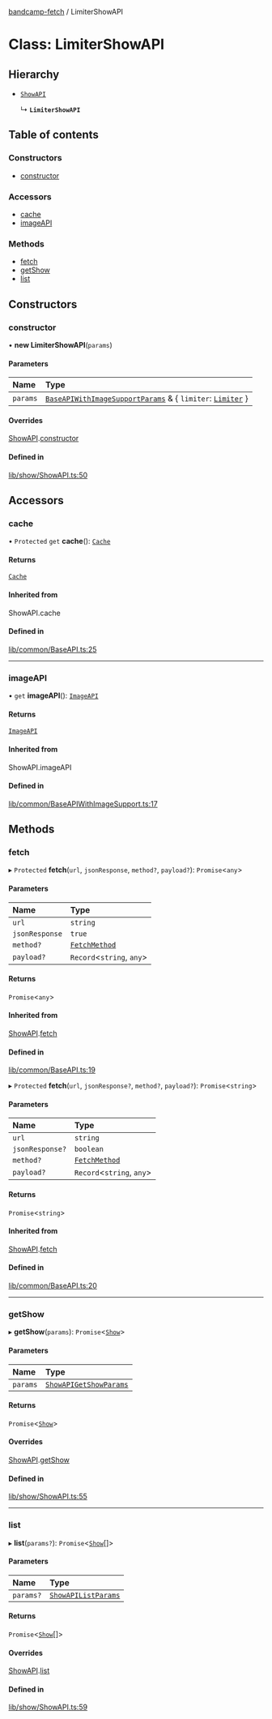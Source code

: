[bandcamp-fetch](../README.md) / LimiterShowAPI

# Class: LimiterShowAPI

## Hierarchy

- [`ShowAPI`](ShowAPI.md)

  ↳ **`LimiterShowAPI`**

## Table of contents

### Constructors

- [constructor](LimiterShowAPI.md#constructor)

### Accessors

- [cache](LimiterShowAPI.md#cache)
- [imageAPI](LimiterShowAPI.md#imageapi)

### Methods

- [fetch](LimiterShowAPI.md#fetch)
- [getShow](LimiterShowAPI.md#getshow)
- [list](LimiterShowAPI.md#list)

## Constructors

### constructor

• **new LimiterShowAPI**(`params`)

#### Parameters

| Name | Type |
| :------ | :------ |
| `params` | [`BaseAPIWithImageSupportParams`](../interfaces/BaseAPIWithImageSupportParams.md) & { `limiter`: [`Limiter`](Limiter.md)  } |

#### Overrides

[ShowAPI](ShowAPI.md).[constructor](ShowAPI.md#constructor)

#### Defined in

[lib/show/ShowAPI.ts:50](https://github.com/patrickkfkan/bandcamp-fetch/blob/19ec315/src/lib/show/ShowAPI.ts#L50)

## Accessors

### cache

• `Protected` `get` **cache**(): [`Cache`](Cache.md)

#### Returns

[`Cache`](Cache.md)

#### Inherited from

ShowAPI.cache

#### Defined in

[lib/common/BaseAPI.ts:25](https://github.com/patrickkfkan/bandcamp-fetch/blob/19ec315/src/lib/common/BaseAPI.ts#L25)

___

### imageAPI

• `get` **imageAPI**(): [`ImageAPI`](ImageAPI.md)

#### Returns

[`ImageAPI`](ImageAPI.md)

#### Inherited from

ShowAPI.imageAPI

#### Defined in

[lib/common/BaseAPIWithImageSupport.ts:17](https://github.com/patrickkfkan/bandcamp-fetch/blob/19ec315/src/lib/common/BaseAPIWithImageSupport.ts#L17)

## Methods

### fetch

▸ `Protected` **fetch**(`url`, `jsonResponse`, `method?`, `payload?`): `Promise`<`any`\>

#### Parameters

| Name | Type |
| :------ | :------ |
| `url` | `string` |
| `jsonResponse` | ``true`` |
| `method?` | [`FetchMethod`](../enums/FetchMethod.md) |
| `payload?` | `Record`<`string`, `any`\> |

#### Returns

`Promise`<`any`\>

#### Inherited from

[ShowAPI](ShowAPI.md).[fetch](ShowAPI.md#fetch)

#### Defined in

[lib/common/BaseAPI.ts:19](https://github.com/patrickkfkan/bandcamp-fetch/blob/19ec315/src/lib/common/BaseAPI.ts#L19)

▸ `Protected` **fetch**(`url`, `jsonResponse?`, `method?`, `payload?`): `Promise`<`string`\>

#### Parameters

| Name | Type |
| :------ | :------ |
| `url` | `string` |
| `jsonResponse?` | `boolean` |
| `method?` | [`FetchMethod`](../enums/FetchMethod.md) |
| `payload?` | `Record`<`string`, `any`\> |

#### Returns

`Promise`<`string`\>

#### Inherited from

[ShowAPI](ShowAPI.md).[fetch](ShowAPI.md#fetch)

#### Defined in

[lib/common/BaseAPI.ts:20](https://github.com/patrickkfkan/bandcamp-fetch/blob/19ec315/src/lib/common/BaseAPI.ts#L20)

___

### getShow

▸ **getShow**(`params`): `Promise`<[`Show`](../interfaces/Show.md)\>

#### Parameters

| Name | Type |
| :------ | :------ |
| `params` | [`ShowAPIGetShowParams`](../interfaces/ShowAPIGetShowParams.md) |

#### Returns

`Promise`<[`Show`](../interfaces/Show.md)\>

#### Overrides

[ShowAPI](ShowAPI.md).[getShow](ShowAPI.md#getshow)

#### Defined in

[lib/show/ShowAPI.ts:55](https://github.com/patrickkfkan/bandcamp-fetch/blob/19ec315/src/lib/show/ShowAPI.ts#L55)

___

### list

▸ **list**(`params?`): `Promise`<[`Show`](../interfaces/Show.md)[]\>

#### Parameters

| Name | Type |
| :------ | :------ |
| `params?` | [`ShowAPIListParams`](../interfaces/ShowAPIListParams.md) |

#### Returns

`Promise`<[`Show`](../interfaces/Show.md)[]\>

#### Overrides

[ShowAPI](ShowAPI.md).[list](ShowAPI.md#list)

#### Defined in

[lib/show/ShowAPI.ts:59](https://github.com/patrickkfkan/bandcamp-fetch/blob/19ec315/src/lib/show/ShowAPI.ts#L59)
